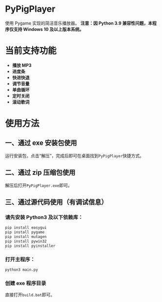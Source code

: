 # PyPigPlayer

使用 Pygame 实现的简洁音乐播放器。
**注意：因 Python 3.9 兼容性问题，本程序仅支持 Windows 10 及以上版本系统。**

# 当前支持功能

- **播放 MP3**
- **进度条**
- **快进快退**
- **调节音量**
- **单曲循环**
- **定时关闭**
- **滚动歌词**

# 使用方法

## 一、通过 exe 安装包使用

运行安装包，点击“解压”，完成后即可在桌面找到`PyPigPlayer`快捷方式。

## 二、通过 zip 压缩包使用

解压后打开`PyPigPlayer.exe`即可。

## 三、通过源代码使用（有调试信息）

### 请先安装 Python3 及以下依赖库：

```bash
pip install easygui
pip install pygame
pip install mutagen
pip install pywin32
pip install pyinstaller
```

### 打开主程序：

```bash
python3 main.py
```

### 创建 exe 程序目录

直接打开`build.bat`即可。
